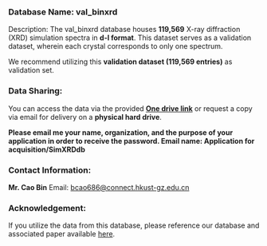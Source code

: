 ### Database Name: val_binxrd
Description: The val_binxrd database houses **119,569** X-ray diffraction (XRD) simulation spectra in **d-I format**. This dataset serves as a validation dataset, wherein each crystal corresponds to only one spectrum.

We recommend utilizing this **validation dataset (119,569 entries)** as validation set.

### Data Sharing:
You can access the data via the provided [**One drive link**](https://hkustgz-my.sharepoint.com/:f:/g/personal/bcao686_connect_hkust-gz_edu_cn/Elp1c8JmCblAg1NQNXd8y8kBBTX23rVHr9tDGvi74BF4QA?e=onpngt) or request a copy via email for delivery on a **physical hard drive**. 

**Please email me your name, organization, and the purpose of your application in order to receive the password. Email name: Application for acquisition/SimXRDdb** 

### Contact Information:
**Mr. Cao Bin**
Email: bcao686@connect.hkust-gz.edu.cn

### Acknowledgement:
If you utilize the data from this database, please reference our database and associated paper available [here](https://github.com/Bin-Cao/simXRDdatabase).
